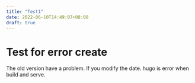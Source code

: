 ```yaml
---
title: "Test1"
date: 2022-06-10T14:49:07+08:00
draft: true
---
```


# Test for error create

The old version have a problem. If you modify the date. hugo is error when build and serve.
